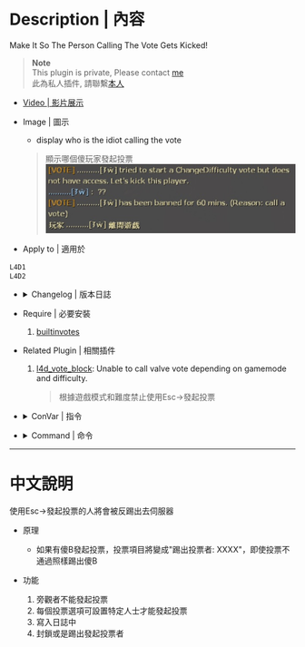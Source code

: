 # Description | 內容
Make It So The Person Calling The Vote Gets Kicked!

> __Note__ <br/>
This plugin is private, Please contact [me](https://github.com/fbef0102/Game-Private_Plugin#私人插件列表-private-plugins-list)<br/>
此為私人插件, 請聯繫[本人](https://github.com/fbef0102/Game-Private_Plugin#私人插件列表-private-plugins-list)

* [Video | 影片展示](https://youtu.be/tc92PDgY5RA)

* Image | 圖示
	* display who is the idiot calling the vote
	> 顯示哪個傻玩家發起投票
	<br/>![kickthevoter_1](image/kickthevoter_1.jpg)

* Apply to | 適用於
```
L4D1
L4D2
```

* <details><summary>Changelog | 版本日誌</summary>

	* v1.1
	    * Original Request by 壹梦
</details>

* Require | 必要安裝
    1. [builtinvotes](https://github.com/L4D-Community/builtinvotes/actions)

* Related Plugin | 相關插件
	1. [l4d_vote_block](https://github.com/fbef0102/Game-Private_Plugin/tree/main/l4d_vote_block): Unable to call valve vote depending on gamemode and difficulty.
		> 根據遊戲模式和難度禁止使用Esc->發起投票

* <details><summary>ConVar | 指令</summary>

	* cfg/sourcemod/kickthevoter.cfg
	```php
    // Players must wait (timeout) this many seconds between votes. 0 = no limit
    kick_the_voter_Delay "60"

    // If 1, even if vote result fails, just kick the voter.
    kick_the_voter_all_pass "1"

    // How to deal with the voter? (-1: kick, 0: Permanent ban, >0: Ban mins)
    kick_the_voter_ban_mins "60"

    // Players with these flags can call a change all talk vote (Empty = Everyone, -1: Nobody)
    kick_the_voter_changealltalk_access "z"

    // Players with these flags can call a change difficulty vote (Empty = Everyone, -1: Nobody)
    kick_the_voter_difficulty_access "z"

    // Players with these flags can call a kick vote (Empty = Everyone, -1: Nobody)
    kick_the_voter_kick_access "z"

    // Players with these flags can call a change level vote (Empty = Everyone, -1: Nobody)
    kick_the_voter_level_access "z"

    // Players with these flags can call a return to lobby vote (Empty = Everyone, -1: Nobody)
    kick_the_voter_lobby_access "z"

    // Log voter to data
    kick_the_voter_log "1"

    // If 1, Notify Message about voter.
    kick_the_voter_notify "1"

    // Players with these flags can call a restart level vote (Empty = Everyone, -1: Nobody)
    kick_the_voter_restart_access "z"

    // If 1, Spectator can call the vote (0: Disable)
    kick_the_voter_spectator_allow "0"

    // Players with these flags can call return to lobby on Survival maps. (Empty = Everyone, -1: Nobody)
    kick_the_voter_surv_lobby_access "z"

    // Players with these flags can call switch Survival maps. (Empty = Everyone, -1: Nobody)
    kick_the_voter_surv_map_access "z"

    // Players with these flags can call restart Survival maps. (Empty = Everyone, -1: Nobody)
    kick_the_voter_surv_restart_access "z"
	```
</details>

* <details><summary>Command | 命令</summary>
	None
</details>

- - - -
# 中文說明
使用Esc->發起投票的人將會被反踢出去伺服器

* 原理
    * 如果有傻B發起投票，投票項目將變成"踢出投票者: XXXX"，即使投票不通過照樣踢出傻B

* 功能
	1. 旁觀者不能發起投票
	2. 每個投票選項可設置特定人士才能發起投票
	3. 寫入日誌中
    4. 封鎖或是踢出發起投票者
